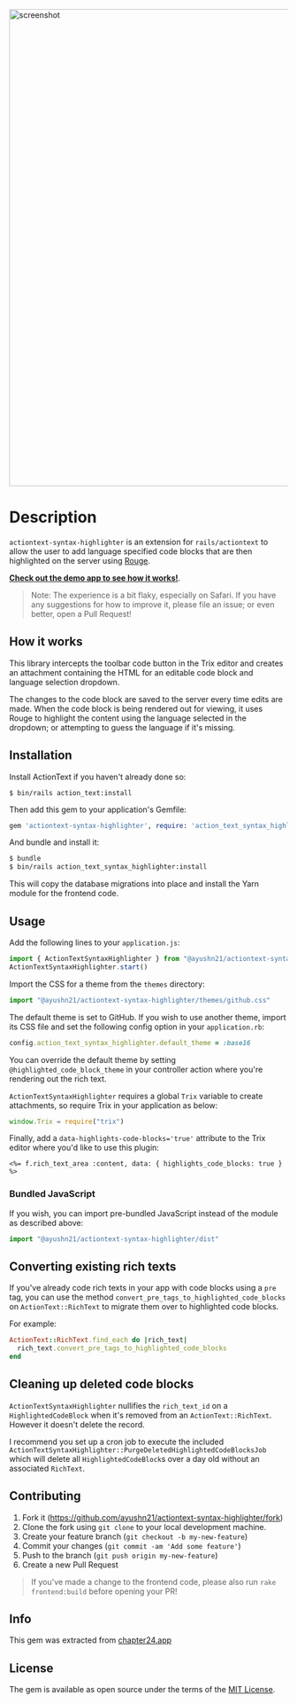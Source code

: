 <img width="861" alt="screenshot" src="https://user-images.githubusercontent.com/4924039/120343433-9f91bc80-c2f0-11eb-876b-bcb0a977a020.png">


# Description

`actiontext-syntax-highlighter` is an extension for `rails/actiontext` to allow the user to add language specified code blocks that are then highlighted on the server using [Rouge](http://github.com/rouge-ruby/rouge).

[**Check out the demo app to see how it works!**](https://actiontext-syntax-highlighter.herokuapp.com).

> Note: The experience is a bit flaky, especially on Safari. If you have any suggestions for how to improve it, please file an issue; or even better, open a Pull Request!

## How it works

This library intercepts the toolbar code button in the Trix editor and creates an attachment containing the HTML for an editable code block and language selection dropdown.

The changes to the code block are saved to the server every time edits are made. When the code block is being rendered out for viewing, it uses Rouge to highlight the content using the language selected in the dropdown; or attempting to guess the language if it's missing.


## Installation

Install ActionText if you haven't already done so:

```shell
$ bin/rails action_text:install
```

Then add this gem to your application's Gemfile:

```ruby
gem 'actiontext-syntax-highlighter', require: 'action_text_syntax_highlighter/engine'
```

And bundle and install it:

```bash
$ bundle
$ bin/rails action_text_syntax_highlighter:install
```

This will copy the database migrations into place and install the Yarn module for the frontend code.


## Usage

Add the following lines to your `application.js`:

```javascript
import { ActionTextSyntaxHighlighter } from "@ayushn21/actiontext-syntax-highlighter"
ActionTextSyntaxHighlighter.start()
```

Import the CSS for a theme from the `themes` directory:

```javascript
import "@ayushn21/actiontext-syntax-highlighter/themes/github.css"
```

The default theme is set to GitHub. If you wish to use another theme, import its CSS file and set the following config option in your `application.rb`:

```ruby
config.action_text_syntax_highlighter.default_theme = :base16
```

You can override the default theme by setting `@highlighted_code_block_theme` in your controller action where you're rendering out the rich text.

`ActionTextSyntaxHighlighter` requires a global `Trix` variable to create attachments, so require Trix in your application as below:

```javascript
window.Trix = require("trix")
```

Finally, add a `data-highlights-code-blocks='true'` attribute to the Trix editor where you'd like to use this plugin:

```erb
<%= f.rich_text_area :content, data: { highlights_code_blocks: true } %>
```

### Bundled JavaScript

If you wish, you can import pre-bundled JavaScript instead of the module as described above:

```javascript
import "@ayushn21/actiontext-syntax-highlighter/dist"
```

## Converting existing rich texts

If you've already code rich texts in your app with code blocks using a `pre` tag, you can use the method `convert_pre_tags_to_highlighted_code_blocks` on `ActionText::RichText` to migrate them over to highlighted code blocks.

For example:

```ruby
ActionText::RichText.find_each do |rich_text|
  rich_text.convert_pre_tags_to_highlighted_code_blocks
end
```

## Cleaning up deleted code blocks

`ActionTextSyntaxHighlighter` nullifies the `rich_text_id` on a `HighlightedCodeBlock` when it's removed from an `ActionText::RichText`. However it doesn't delete the record. 

I recommend you set up a cron job to execute the included `ActionTextSyntaxHighlighter::PurgeDeletedHighlightedCodeBlocksJob` which will delete all `HighlightedCodeBlock`s over a day old without an associated `RichText`.


## Contributing

1. Fork it (https://github.com/ayushn21/actiontext-syntax-highlighter/fork)
2. Clone the fork using `git clone` to your local development machine.
3. Create your feature branch (`git checkout -b my-new-feature`)
4. Commit your changes (`git commit -am 'Add some feature'`)
5. Push to the branch (`git push origin my-new-feature`)
6. Create a new Pull Request

> If you've made a change to the frontend code, please also run `rake frontend:build` before opening your PR!

## Info

This gem was extracted from [chapter24.app](https://chapter24.app)


## License
The gem is available as open source under the terms of the [MIT License](https://opensource.org/licenses/MIT).
